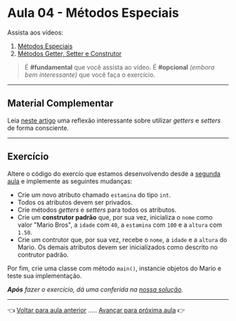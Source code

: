 # Aula 04 - Métodos Especiais

Assista aos vídeos: 

  1. [Métodos Especiais](https://youtu.be/g2x9oyBFSco?t=51)
  1. [Métodos Getter, Setter e Construtor](https://youtu.be/6i-_R5cAcEc?t=34)

> É **#fundamental** que você assista ao vídeo. É **#opcional** _(embora bem interessante)_ que você faça o exercício.

---

## Material Complementar

Leia [neste artigo](https://blog.caelum.com.br/nao-aprender-oo-getters-e-setters/amp/) uma reflexão interessante sobre utilizar _getters_ e _setters_ de forma consciente.

---
## Exercício

Altere o código do exercío que estamos desenvolvendo desde a [segunda aula](../aula02/resolucao.md) e implemente as seguintes mudanças:

* Crie um novo atributo chamado `estamina` do tipo `int`.
* Todos os atributos devem ser privados.
* Crie métodos _getters_ e _setters_ para todos os atributos.
* Crie um **construtor padrão** que, por sua vez, inicializa o `nome` como valor "Mario Bros", a `idade` com `40`, a `estamina` com `100` e a `altura` com `1.50`.
* Crie um contrutor que, por sua vez, recebe o `nome`, a `idade` e a `altura` do Mario. Os demais atributos devem ser inicializados como descrito no contrutor padrão.

Por fim, crie uma classe com método `main()`, instancie objetos do Mario e teste sua implementação.

_**Após** fazer o exercício, dá uma conferida na [nossa solução](resolucao.md)._

---

👈 [Voltar para aula anterior](../aula03/aula.md) ..... [Avançar para próxima aula](../aula05/aula.md) 👉
